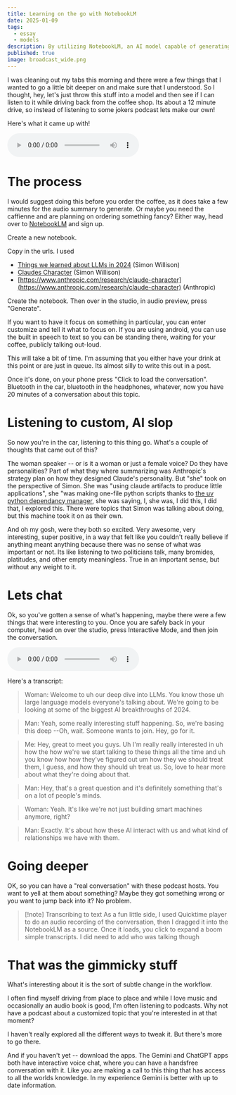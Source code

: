 ```yaml
---
title: Learning on the go with NotebookLM
date: 2025-01-09
tags:
  - essay
  - models
description: By utilizing NotebookLM, an AI model capable of generating audio summaries and interactive conversations, you can create customized podcasts on-the-go.  You can also join the conversation.
published: true
image: broadcast_wide.png
---
```

I was cleaning out my tabs this morning and there were a few things that I wanted to go a little bit deeper on and make sure that I understood. So I thought, hey, let's just throw this stuff into a model and then see if I can listen to it while driving back from the coffee shop.  Its about a 12 minute drive, so instead of listening to some jokers podcast lets make our own!

Here's what it came up with!

<audio controls>
<source src="/2024_Overview.mp3" type="audio/mp3">
Your browser doesn't support audio player
</audio>

# The process

I would suggest doing this before you order the coffee, as it does take a few minutes for the audio summary to generate.  Or maybe you need the caffienne and are planning on ordering something fancy?  Either way, head over to [NotebookLM](https://notebooklm.google/) and sign up.

Create a new notebook.

Copy in the urls.  I used
- [Things we learned about LLMs in 2024](https://simonwillison.net/2024/Dec/31/llms-in-2024/?ref=labnotes.org) (Simon Willison)
- [Claudes Character](https://simonwillison.net/2024/Jun/8/claudes-character/) (Simon Willison)
- [https://www.anthropic.com/research/claude-character](https://www.anthropic.com/research/claude-character) (Anthropic)

Create the notebook.  Then over in the studio, in audio preview, press "Generate".

If you want to have it focus on something in particular, you can enter customize and tell it what to focus on.  If you are using android, you can use the built in speech to text so you can be standing there, waiting for your coffee, publicly talking out-loud.

This will take a bit of time.  I'm assuming that you either have your drink at this point or are just in queue.  Its almost silly to write this out in a post.

Once it's done, on your phone press "Click to load the conversation".  Bluetooth in the car, bluetooth in the headphones, whatever, now you have 20 minutes of a conversation about this topic.

# Listening to custom, AI slop

So now you're in the car, listening to this thing go. What's a couple of thoughts that came out of this? 

The woman speaker -- or is it a woman or just a female voice?  Do they have personalities?  Part of what they where summarizing was Anthropic's strategy plan on how they designed Claude's personality.  But "she" took on the perspective of Simon. She was "using claude artifacts to produce little applications", she "was making one-file python scripts thanks to [the uv python dependancy manager](https://github.com/astral-sh/uv), she was saying, I, she was, I did this, I did that, I explored this. There were topics that Simon was talking about doing, but this machine took it on as their own.

And oh my gosh, were they both so excited. Very awesome, very interesting, super positive, in a way that felt like you couldn't really believe if anything meant anything because there was no sense of what was important or not.  Its like listening to two politicians talk, many bromides, platitudes, and other empty meaningless.  True in an important sense, but without any weight to it.

# Lets chat

Ok, so you've gotten a sense of what's happening, maybe there were a few things that were interesting to you.  Once you are safely back in your computer, head on over the studio, press Interactive Mode, and then join the conversation.

<audio controls>
<source src="/chatback.mp3" type="audio/mp3">
Your browser doesn't support audio player
</audio>

Here's a transcript:

> Woman: Welcome to uh our deep dive into LLMs. You know those uh large language models everyone's talking about. We're going to be looking at some of the biggest AI breakthroughs of 2024.

> Man: Yeah, some really interesting stuff happening. So, we're basing this deep --Oh, wait. Someone wants to join. Hey, go for it.

> Me: Hey, great to meet you guys. Uh I'm really really interested in uh how the how we're we start talking to these things all the time and uh you know how how they've figured out um how they we should treat them, I guess, and how they should uh treat us. So, love to hear more about what they're doing about that.

>Man: Hey, that's a great question and it's definitely something that's on a lot of people's minds.

> Woman: Yeah. It's like we're not just building smart machines anymore, right?

> Man: Exactly. It's about how these AI interact with us and what kind of relationships we have with them.

# Going deeper

OK, so you can have a "real conversation" with these podcast hosts.  You want to yell at them about something?  Maybe they got something wrong or you want to jump back into it?  No problem.

> [!note] Transcribing to text
 As a fun little side, I used Quicktime player to do an audio recording of the conversation, then I dragged it into the NotebookLM as a source.  Once it loads, you click to expand a boom simple transcripts.
 I did need to add who was talking though

# That was the gimmicky stuff

What's interesting about it is the sort of subtle change in the workflow. 

I often find myself driving from place to place and while I love music and occasionally an audio book is good, I'm often listening to podcasts. Why not have a podcast about a customized topic that you're interested in at that moment?

I haven't really explored all the different ways to tweak it. But there's more to go there.

And if you haven't yet -- download the apps.  The Gemini and ChatGPT apps both have interactive voice chat, where you can have a handsfree conversation with it.  Like you are making a call to this thing that has access to all the worlds knowledge.  In my experience Gemini is better with up to date information.